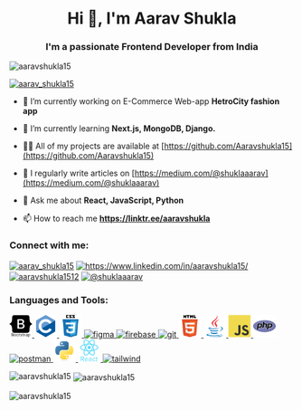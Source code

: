 <h1 align="center">Hi 👋, I'm Aarav Shukla</h1>
<h3 align="center">I'm a passionate Frontend Developer from India</h3>

<p align="left"> <img src="https://komarev.com/ghpvc/?username=aaravshukla15&label=Profile%20views&color=0e75b6&style=flat" alt="aaravshukla15" /> </p>

<p align="left"> <a href="https://twitter.com/aarav_shukla15" target="blank"><img src="https://img.shields.io/twitter/follow/aarav_shukla15?logo=twitter&style=for-the-badge" alt="aarav_shukla15" /></a> </p>

- 🔭 I’m currently working on E-Commerce Web-app **HetroCity fashion app**

- 🌱 I’m currently learning **Next.js, MongoDB, Django.**

- 👨‍💻 All of my projects are available at [https://github.com/Aaravshukla15](https://github.com/Aaravshukla15)

- 📝 I regularly write articles on [https://medium.com/@shuklaaarav](https://medium.com/@shuklaaarav)

- 💬 Ask me about **React, JavaScript, Python**

- 📫 How to reach me **https://linktr.ee/aaravshukla**

<h3 align="left">Connect with me:</h3>
<p align="left">
<a href="https://twitter.com/aarav_shukla15" target="blank"><img align="center" src="https://raw.githubusercontent.com/rahuldkjain/github-profile-readme-generator/master/src/images/icons/Social/twitter.svg" alt="aarav_shukla15" height="30" width="40" /></a>
<a href="https://linkedin.com/in/https://www.linkedin.com/in/aaravshukla15/" target="blank"><img align="center" src="https://raw.githubusercontent.com/rahuldkjain/github-profile-readme-generator/master/src/images/icons/Social/linked-in-alt.svg" alt="https://www.linkedin.com/in/aaravshukla15/" height="30" width="40" /></a>
<a href="https://instagram.com/aaravshukla1512" target="blank"><img align="center" src="https://raw.githubusercontent.com/rahuldkjain/github-profile-readme-generator/master/src/images/icons/Social/instagram.svg" alt="aaravshukla1512" height="30" width="40" /></a>
<a href="https://medium.com/@shuklaaarav" target="blank"><img align="center" src="https://raw.githubusercontent.com/rahuldkjain/github-profile-readme-generator/master/src/images/icons/Social/medium.svg" alt="@shuklaaarav" height="30" width="40" /></a>
</p>

<h3 align="left">Languages and Tools:</h3>
<p align="left"> <a href="https://getbootstrap.com" target="_blank" rel="noreferrer"> <img src="https://raw.githubusercontent.com/devicons/devicon/master/icons/bootstrap/bootstrap-plain-wordmark.svg" alt="bootstrap" width="40" height="40"/> </a> <a href="https://www.cprogramming.com/" target="_blank" rel="noreferrer"> <img src="https://raw.githubusercontent.com/devicons/devicon/master/icons/c/c-original.svg" alt="c" width="40" height="40"/> </a> <a href="https://www.w3schools.com/css/" target="_blank" rel="noreferrer"> <img src="https://raw.githubusercontent.com/devicons/devicon/master/icons/css3/css3-original-wordmark.svg" alt="css3" width="40" height="40"/> </a> <a href="https://www.figma.com/" target="_blank" rel="noreferrer"> <img src="https://www.vectorlogo.zone/logos/figma/figma-icon.svg" alt="figma" width="40" height="40"/> </a> <a href="https://firebase.google.com/" target="_blank" rel="noreferrer"> <img src="https://www.vectorlogo.zone/logos/firebase/firebase-icon.svg" alt="firebase" width="40" height="40"/> </a> <a href="https://git-scm.com/" target="_blank" rel="noreferrer"> <img src="https://www.vectorlogo.zone/logos/git-scm/git-scm-icon.svg" alt="git" width="40" height="40"/> </a> <a href="https://www.w3.org/html/" target="_blank" rel="noreferrer"> <img src="https://raw.githubusercontent.com/devicons/devicon/master/icons/html5/html5-original-wordmark.svg" alt="html5" width="40" height="40"/> </a> <a href="https://www.java.com" target="_blank" rel="noreferrer"> <img src="https://raw.githubusercontent.com/devicons/devicon/master/icons/java/java-original.svg" alt="java" width="40" height="40"/> </a> <a href="https://developer.mozilla.org/en-US/docs/Web/JavaScript" target="_blank" rel="noreferrer"> <img src="https://raw.githubusercontent.com/devicons/devicon/master/icons/javascript/javascript-original.svg" alt="javascript" width="40" height="40"/> </a> <a href="https://www.php.net" target="_blank" rel="noreferrer"> <img src="https://raw.githubusercontent.com/devicons/devicon/master/icons/php/php-original.svg" alt="php" width="40" height="40"/> </a> <a href="https://postman.com" target="_blank" rel="noreferrer"> <img src="https://www.vectorlogo.zone/logos/getpostman/getpostman-icon.svg" alt="postman" width="40" height="40"/> </a> <a href="https://www.python.org" target="_blank" rel="noreferrer"> <img src="https://raw.githubusercontent.com/devicons/devicon/master/icons/python/python-original.svg" alt="python" width="40" height="40"/> </a> <a href="https://reactjs.org/" target="_blank" rel="noreferrer"> <img src="https://raw.githubusercontent.com/devicons/devicon/master/icons/react/react-original-wordmark.svg" alt="react" width="40" height="40"/> </a> <a href="https://tailwindcss.com/" target="_blank" rel="noreferrer"> <img src="https://www.vectorlogo.zone/logos/tailwindcss/tailwindcss-icon.svg" alt="tailwind" width="40" height="40"/> </a> </p>

<p><img align="left" src="https://github-readme-stats.vercel.app/api/top-langs?username=aaravshukla15&show_icons=true&locale=en&layout=compact" alt="aaravshukla15" /></p>

<p>&nbsp;<img align="center" src="https://github-readme-stats.vercel.app/api?username=aaravshukla15&show_icons=true&locale=en" alt="aaravshukla15" /></p>

<p><img align="center" src="https://github-readme-streak-stats.herokuapp.com/?user=aaravshukla15&" alt="aaravshukla15" /></p>


<!---
Aaravshukla15/Aaravshukla15 is a ✨ special ✨ repository because its `README.md` (this file) appears on your GitHub profile.
You can click the Preview link to take a look at your changes.
--->

